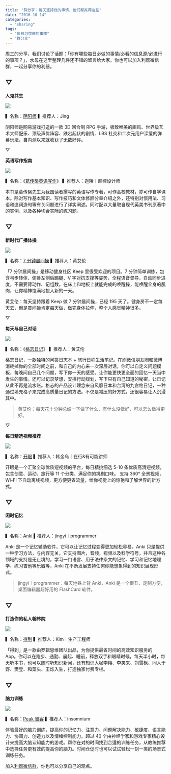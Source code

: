 ```yaml
---
title: "群分享｜每天坚持做的事情，他们都推荐这些"
date: "2016-10-14"
categories: 
  - "sharing"
tags: 
  - "每日习惯做的事情"
  - "群分享"
---
```


周三的分享，我们讨论了话题：「你有哪些每日必做的事情/必看的信息源/必进行的事项？」，水母在这里整理几件还不错的留言给大家。你也可以加入利器微信群，一起分享你的利器。

## ▽

**人鬼共生**

![](/images/58156.jpg)

▍名称：[阴阳师](https://itunes.apple.com/cn/app/yin-yang-shi-wang-yi-he-feng/id895670960?mt=8) ▍推荐人：Jing

阴阳师是网易游戏打造的一款 3D 回合制 RPG 手游，极致唯美的画风、世界级艺术大师配乐、顶级声优阵容、跌宕起伏的剧情、LBS 社交和二次元用户深爱的弹幕玩法，自内测以来就收获了无数好评。

▽

**英语写作指南**

![](/images/32729-1377x1024.jpg)

▍名称：《[葛传椝英语写作](https://m.douban.com/book/subject/24753011/)》 ▍推荐人：迦陵｜颜控设计师

本书是葛传椝先生为我国读者撰写的英语写作专著，可作高校教材，亦可作自学课本。除对写作基本知识、写作技巧和文体修辞分章介绍之外，还特别对惯用法、习语和遣词造句等有关问题进行了详实阐述。同时配以大量取自现代英美书刊原著中的实例，以及各种切合实际的练习题。

## ▽

**新时代广播体操**

![](/images/04861.jpeg)

▍名称：[7 分钟晨间操](https://show.gotokeep.com/workouts/551b92a3ed487d8f2b6175d2) ▍推荐人：黄艾伦

「7 分钟晨间操」是移动健身社区 Keep 里很受欢迎的项目。7 分钟简单训练，包含弓步转体、俯卧左侧后踢腿、V 字对抗支撑等姿势，全程语音督导，自动同步进度，不需要背动作、记组数。在床上和地板上就能完成的唤醒操，能唤醒全身的肌肉，让你精神饱满地投入新的一天。

黄艾伦：每天坚持跟着 Keep 做 7 分钟晨间操，已经 195 天了。健身房不一定每天去，但是晨间操肯定每天做，做完身体拉伸，整个人感觉精神很多。

▽

**每天与自己对话**

![](/images/67906.jpg)

▍名称：《[格志日记](https://griddiaryapp.com/zh/)》 ▍推荐人：黄艾伦

格志日记，一款独特的问答日志本 + 旅行日程生活笔记。在刷微信朋友圈和微博消耗掉你的全部时间之前，和自己的内心来一次深层对话，你可以自定义问题模板，每晚问自己几个问题，写下你一天的感受。让你能更快更全面的回忆一天当中发生的事情。还可以记录梦想，安排行动规划，写下只有自己知道的秘密，让日记从此不再是流水账。格志的产品设计理念来自风靡日本和台湾的九宫格日记，一种通过填充格子来完成高质量日记的方法。不仅是减压的好方式，还很容易让人沉浸其中。

> 黄艾伦：每天花十分钟总结一下做了什么，有什么没做好，可以怎么做得更好。

▽

**每日精选视频推荐**

![](/images/98918.jpeg)

▍名称：[开眼](https://www.wandoujia.com/eyepetizer) ▍推荐人：韩金乌｜在行&有可能讲师

开眼是一个汇聚全球优质短视频的平台，每日精挑细选 5-10 条优质高清短视频，包含创意、运动、旅行等 11 个分类，满足你的挑剔口味。 支持 360° 全景视频，Wi-Fi 下自动离线视频，更方便更省流量，给你视觉上的惊艳和了解世界的新方式。

## ▽

**闲时记忆**

![](/images/02372.png)

▍名称：[Anki](https://www.ankichina.net/) ▍推荐人：jingyi｜programmer

Anki 是一个记忆辅助软件，它可以让记忆过程变得更加轻松容易。Anki 只是提供一种学习方法，与内容无关，它支持图片，音频，视频以及科学符号，并且这种各领域的支持是无止境的，学习一门语言、用于法律条文的记忆、学习和记忆地理学、练习吉他等乐器等，Anki 在不断发展支持任何你能想象得到的知识展现形式。

> jingyi｜programmer：每天地铁上背 Anki，Anki 是一个很丑，定制方便，桌面编辑器超好用的 FlashCard 软件。

## ▽

**打造你的私人翰林院**

![](/images/88872-576x1024.jpg)

▍名称：[得到](https://itunes.apple.com/us/app/de-dao/id1016323413?mt=8) ▍推荐人：Kim｜生产工程师

「得到」是一款由罗辑思维团队出品，为你提供最省时间的高效知识服务的 App。你可以在跑步、通勤、晨起、睡前，释放双手和眼睛时候，每天半小时，每天听本书，也可以随时听知识新闻，还有知识大咖李翔、李笑来、刘雪枫、同人于野、樊登、和菜头、王烁入驻，打造独家付费专栏。

## ▽

**脑力训练**

![](/images/12949.jpg)

▍名称：[Peak 智客](https://itunes.apple.com/cn/app/peak-zhi-ke/id806223188?mt=8) ▍推荐人：insomnium

体验最好的脑力训练，提高你的记忆力、注意力、问题解决能力、敏捷度、语言能力、协调力、创造力以及情绪控制能力。超过 40 个由神经学家和游戏专家精心设计来提高大脑认知能力的游戏。帮你在对的时间找到合适的训练任务，从教练推荐中选择任务更有效的提高你的脑力。时间仓促时也可以试试轻松一刻一类的场景式训练任务。

加入[利器微信群](https://liqi.io/groupchat/)，你也可以分享自己的观点。

